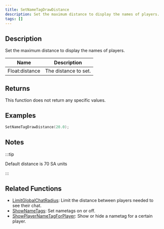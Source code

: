 ```yaml
---
title: SetNameTagDrawDistance
description: Set the maximum distance to display the names of players.
tags: []
---
```


## Description

Set the maximum distance to display the names of players.

| Name           | Description          |
| -------------- | -------------------- |
| Float:distance | The distance to set. |

## Returns

This function does not return any specific values.

## Examples

```c
SetNameTagDrawDistance(20.0);
```

## Notes

:::tip

Default distance is 70 SA units

:::

## Related Functions

- [LimitGlobalChatRadius](LimitGlobalChatRadius): Limit the distance between players needed to see their chat.
- [ShowNameTags](ShowNameTags): Set nametags on or off.
- [ShowPlayerNameTagForPlayer](ShowPlayerNameTagForPlayer): Show or hide a nametag for a certain player.
